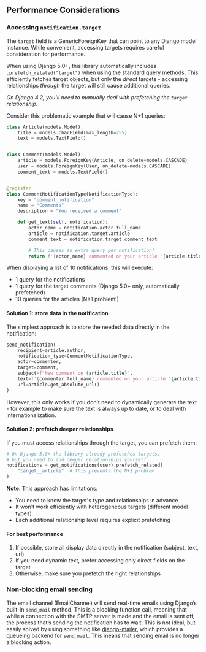 ## Performance Considerations

### Accessing `notification.target`

The `target` field is a GenericForeignKey that can point to any Django model instance. While convenient, accessing targets requires careful consideration for performance.

When using Django 5.0+, this library automatically includes `.prefetch_related("target")` when using the standard query methods. This efficiently fetches target objects, but only the _direct_ targets - accessing relationships _through_ the target will still cause additional queries.

_On Django 4.2, you'll need to manually deal with prefetching the `target` relationship._

Consider this problematic example that will cause N+1 queries:

```python
class Article(models.Model):
    title = models.CharField(max_length=255)
    text = models.TextField()


class Comment(models.Model):
    article = models.ForeignKey(Article, on_delete=models.CASCADE)
    user = models.ForeignKey(User, on_delete=models.CASCADE)
    comment_text = models.TextField()


@register
class CommentNotificationType(NotificationType):
    key = "comment_notification"
    name = "Comments"
    description = "You received a comment"

    def get_text(self, notification):
        actor_name = notification.actor.full_name
        article = notification.target.article
        comment_text = notification.target.comment_text

        # This causes an extra query per notification!
        return f'{actor_name} commented on your article "{article.title}": "{comment_text}"'
```

When displaying a list of 10 notifications, this will execute:

- 1 query for the notifications
- 1 query for the target comments (Django 5.0+ only, automatically prefetched)
- 10 queries for the articles (N+1 problem!)

#### Solution 1: store data in the notification

The simplest approach is to store the needed data directly in the notification:

```python
send_notification(
    recipient=article.author,
    notification_type=CommentNotificationType,
    actor=commenter,
    target=comment,
    subject=f"New comment on {article.title}",
    text=f'{commenter.full_name} commented on your article "{article.title}": "{comment.comment_text}"',
    url=article.get_absolute_url()
)
```

However, this only works if you don’t need to dynamically generate the text - for example to make sure the text is always up to date, or to deal with internationalization.

#### Solution 2: prefetch deeper relationships

If you must access relationships through the target, you can prefetch them:

```python
# On Django 5.0+ the library already prefetches targets,
# but you need to add deeper relationships yourself
notifications = get_notifications(user).prefetch_related(
    "target__article"  # This prevents the N+1 problem
)
```

**Note**: This approach has limitations:

- You need to know the target's type and relationships in advance
- It won't work efficiently with heterogeneous targets (different model types)
- Each additional relationship level requires explicit prefetching

#### For best performance

1. If possible, store all display data directly in the notification (subject, text, url)
2. If you need dynamic text, prefer accessing only direct fields on the target
3. Otherwise, make sure you prefetch the right relationships

### Non-blocking email sending

The email channel (EmailChannel) will send real-time emails using Django’s built-in `send_mail` method. This is a blocking function call, meaning that while a connection with the SMTP server is made and the email is sent off, the process that’s sending the notification has to wait. This is not ideal, but easily solved by using something like [django-mailer](https://github.com/pinax/django-mailer/), which provides a queueing backend for `send_mail`. This means that sending email is no longer a blocking action.
